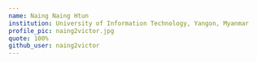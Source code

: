 ```yaml
---
name: Naing Naing Htun
institution: University of Information Technology, Yangon, Myanmar
profile_pic: naing2victor.jpg
quote: 100%
github_user: naing2victor
---
```

